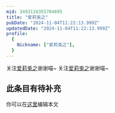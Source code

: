 ```yaml
---
mid: 3493118355704695
title: "爱莉兎之"
pubDate: "2024-11-04T11:22:13.999Z"
updatedDate: "2024-11-04T11:22:13.999Z"
profile:
  {
    Nickname: ["爱莉兎之"],
  }
---
```


关注[爱莉兎之](https://space.bilibili.com/3493118355704695)谢谢喵~ 关注[爱莉兎之](https://space.bilibili.com/3493118355704695)谢谢喵~

## 此条目有待补充
你可以在[这里](https://github.com/Yuhanawa/VTuber.ICU/edit/master/src/content/v/爱莉兎之/index.md)编辑本文

